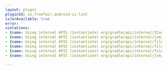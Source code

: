 ```yaml
---
layout: plugin
pluginId: io.freefair.android-ci-lint
isJarAvailable: true
error: ''
violations:
- {name: Using internal APIS (instantiate) org/gradle/api/internal/IConventionAware}
- {name: Using internal APIS (instantiate) org/gradle/api/internal/jvm/ClassDirectoryBinaryNamingScheme}
- {name: Using internal APIS (instantiate) org/gradle/api/internal/file/UnionFileCollection}
- {name: Using internal APIS (instantiate) org/gradle/api/internal/file/UnionFileTree}
- {name: Using internal APIS (instantiate) org/gradle/api/internal/file/FileTreeInternal}
- {name: Using internal APIS (instantiate) org/gradle/api/internal/jvm/ClassDirectoryBinaryNamingScheme}

---
```

